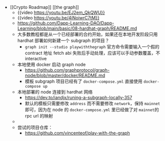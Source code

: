 - [[Crypto Roadmap]] [[the graph]]
	- {{video https://youtu.be/EJ2em_QkQWU}}
	- {{video https://youtu.be/4iNoiwrC7tM}}
	- https://github.com/Dapp-Learning-DAO/Dapp-Learning/blob/main/basic/08-hardhat-graph/README.md
	- 大多数教程都是从一个已经部署的合约开始，如果还在本地开发阶段只用 hardhat 部署如何新建一个 subgraph 的项目？
		- `graph init --studio playwiththegraph` 官方命令需要输入一个假的 contract 地址 fetch abi 失败后手动处理，应该可以手动参数覆盖，不 interactive
	- 本地使用 docker 启动 graph node
		- https://github.com/graphprotocol/graph-node/blob/master/docker/README.md
		- 模板 subgraph 项目已经有了 `docker-compose.yml` 直接使用 `docker-compose up`
	- 本地部署的 node 连接到 hardhat 网络
		- https://dev.to/iandjx/runing-a-subgraph-locally-357
		- 默认的模板只需要修改 `address` 而不需要修改 `network`，保持 `mainnet` 即可，因为在 node 的  `docker-compose.yml` 里已经做了对 `mainnet`的 rpc url 的映射
	-
	- 尝试的项目仓库：
		- https://github.com/vincenteof/play-with-the-graph